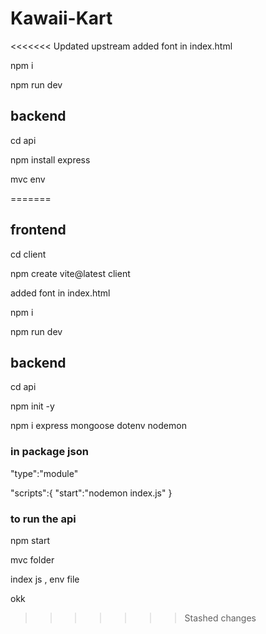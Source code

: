 # Kawaii-Kart

<<<<<<< Updated upstream
added font in index.html

npm i

npm run dev

## backend

cd api

npm install express

mvc env

=======

## frontend

cd client

npm create vite@latest client

added font in index.html

npm i

npm run dev

## backend

cd api

npm init -y

npm i express mongoose dotenv nodemon



### in package json

"type":"module"

"scripts":{ "start":"nodemon index.js" }



### to run the api

npm start

mvc folder

index js , env file

okk

> > > > > > > Stashed changes
